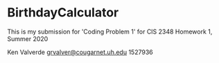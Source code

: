 # BirthdayCalculator
This is my submission for 'Coding Problem 1' for CIS 2348 Homework 1, Summer 2020

Ken Valverde
grvalver@cougarnet.uh.edu
1527936
